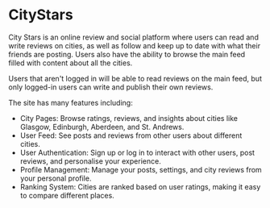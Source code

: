 # CityStars

City Stars is an online review and social platform where users can read and write reviews on cities, as well as follow and keep up to date with what their friends are posting. Users also have the ability to browse the main feed filled with content about all the cities.​

Users that aren't logged in will be able to read reviews on the main feed, but only logged-in users can write and publish their own reviews.​

The site has many features including:​
  - City Pages: Browse ratings, reviews, and insights about cities like Glasgow, Edinburgh, Aberdeen, and St. Andrews.​
  - User Feed: See posts and reviews from other users about different cities.​
  - User Authentication: Sign up or log in to interact with other users, post reviews, and personalise your experience.​
  - Profile Management: Manage your posts, settings, and city reviews from your personal profile.​
  - Ranking System: Cities are ranked based on user ratings, making it easy to compare different places.​
